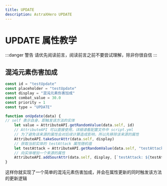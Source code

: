 ```yaml
---
title: UPDATE
description: AstraXHero UPDATE
---
```

# UPDATE 属性教学
:::danger 警告
请优先阅读前言，阅读前言之前不要尝试理解，除非你很自信
:::
## 混沌元素伤害加成
```js
const id = "testUpdate"
const placeholder = "testUpdate"
const display = "混沌元素伤害加成"
const combat_value = 30.0
const priority = 1
const type = "UPDATE"

function onUpdate(data) {
// self 表示自身，即触发该方法的实体
	let value = AttributeAPI.getRandomValue(data.self, id)
	// AttributeAPI 可以直接使用，详细请看配置文件中 script.yml
	// 为了避免该来源的属性会对后续计算造成影响，所以先移除该来源的属性
	AttributeAPI.takeSourAttr(data.self, display)
	// 获取当前实体的 testAttack 属性随机值
	let testAttack = AttributeAPI.getRandomValue(data.self, "testAttack")
	// 向实体增加一个来源的属性
	AttributeAPI.addSourAttr(data.self, display, [`testAttack: ${testAttack * value}`])
}
```
这样你就实现了一个简单的混沌元素伤害加成，并会在属性更新的同时触发该方法的更新逻辑